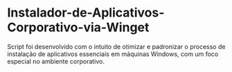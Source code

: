# Instalador-de-Aplicativos-Corporativo-via-Winget
Script foi desenvolvido com o intuito de otimizar e padronizar o processo de instalação de aplicativos essenciais em máquinas Windows, com um foco especial no ambiente corporativo.
